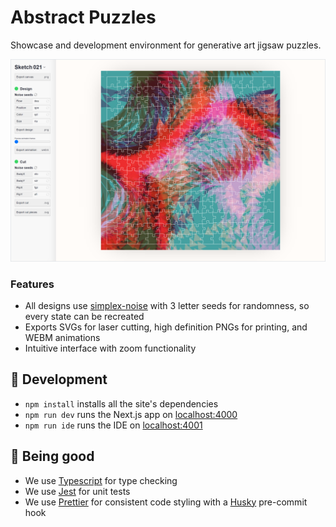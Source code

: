 # Abstract Puzzles

Showcase and development environment for generative art jigsaw puzzles.

![Screenshot of interface](/screenshot.png?raw=true)

### Features

- All designs use [simplex-noise](https://www.npmjs.com/package/simplex-noise) with 3 letter seeds for randomness, so every state can be recreated
- Exports SVGs for laser cutting, high definition PNGs for printing, and WEBM animations
- Intuitive interface with zoom functionality

## :raised_hands: Development

- `npm install` installs all the site's dependencies
- `npm run dev` runs the Next.js app on [localhost:4000](http://localhost:4000)
- `npm run ide` runs the IDE on [localhost:4001](http://localhost:4001)

## :construction_worker: Being good

- We use [Typescript](https://www.typescriptlang.org/) for type checking
- We use [Jest](https://jestjs.io/) for unit tests
- We use [Prettier](https://prettier.io/) for consistent code styling with a [Husky](https://typicode.github.io/husky/) pre-commit hook
